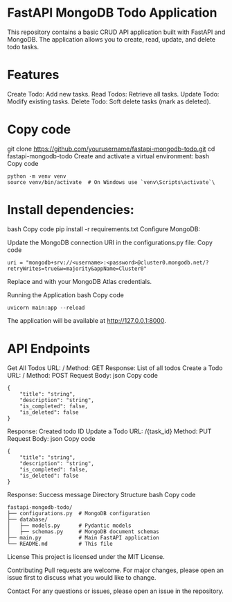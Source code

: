 # FastAPI MongoDB Todo Application

This repository contains a basic CRUD API application built with FastAPI and MongoDB. The application allows you to create, read, update, and delete todo tasks.

# Features
Create Todo: Add new tasks.
Read Todos: Retrieve all tasks.
Update Todo: Modify existing tasks.
Delete Todo: Soft delete tasks (mark as deleted).

# Copy code
git clone https://github.com/yourusername/fastapi-mongodb-todo.git
cd fastapi-mongodb-todo
Create and activate a virtual environment:
bash
Copy code
```
python -m venv venv
source venv/bin/activate  # On Windows use `venv\Scripts\activate`\

```
# Install dependencies:
bash
Copy code
pip install -r requirements.txt
Configure MongoDB:

Update the MongoDB connection URI in the configurations.py file:
Copy code
```
uri = "mongodb+srv://<username>:<password>@cluster0.mongodb.net/?retryWrites=true&w=majority&appName=Cluster0"
```
Replace <username> and <password> with your MongoDB Atlas credentials.

Running the Application
bash
Copy code
```
uvicorn main:app --reload
```
The application will be available at http://127.0.0.1:8000.

# API Endpoints
Get All Todos
URL: /
Method: GET
Response: List of all todos
Create a Todo
URL: /
Method: POST
Request Body:
json
Copy code
```
{
    "title": "string",
    "description": "string",
    "is_completed": false,
    "is_deleted": false
}
```
Response: Created todo ID
Update a Todo
URL: /{task_id}
Method: PUT
Request Body:
json
Copy code
```
{
    "title": "string",
    "description": "string",
    "is_completed": false,
    "is_deleted": false
}
```
Response: Success message
Directory Structure
bash
Copy code
```
fastapi-mongodb-todo/
├── configurations.py  # MongoDB configuration
├── database/
│   ├── models.py      # Pydantic models
│   ├── schemas.py     # MongoDB document schemas
├── main.py            # Main FastAPI application
└── README.md          # This file
```
License
This project is licensed under the MIT License.

Contributing
Pull requests are welcome. For major changes, please open an issue first to discuss what you would like to change.

Contact
For any questions or issues, please open an issue in the repository.

